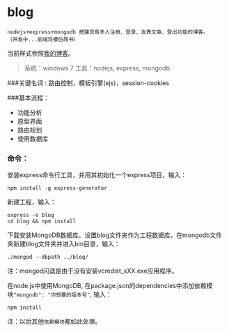 # blog
    nodejs+express+mongodb 搭建具有多人注册、登录、发表文章、登出功能的博客。 
    （开发中...前端将模仿简书）
当前样式参照[我的博客](https://toyuanx.github.io/)。
> 系统：windows 7
> 工具：nodejs, express, mongodb
    
###关键名词 : 路由控制，模板引擎(ejs)，session-cookies

###基本流程：

* 功能分析
* 原型界面
* 路由规划
* 使用数据库
    
### 命令：
安装express命令行工具，并用其初始化一个express项目，输入：

    npm install -g express-generator

新建工程，输入：

    express -e blog
    cd blog && npm install

下载安装MongoDB数据库。设置blog文件夹作为工程数据库，在mongodb文件夹新建blog文件夹并进入bin目录，输入：

    ./mongod --dbpath ../blog/
注：mongod闪退是由于没有安装vcredist_xXX.exe应用程序。

在node.js中使用MongoDB, 在package.json的dependencies中添加依赖模块`"mongodb": "你想要的版本号"`, 输入：
    
    npm install
注：以后其他`依赖模块`都如此处理。


    


